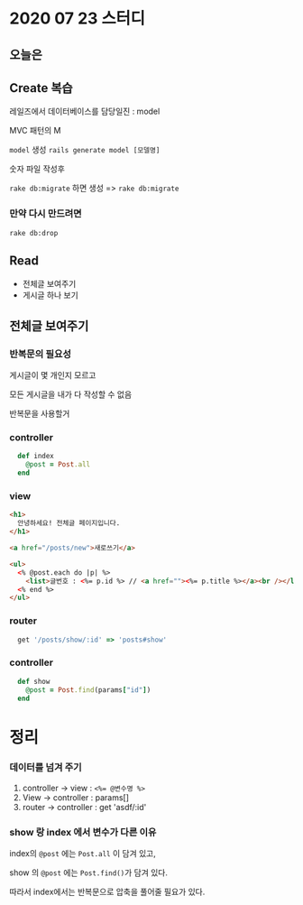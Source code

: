 # 2020 07 23 스터디



## 오늘은



## Create 복습

레일즈에서 데이터베이스를 담당일진 : model

MVC 패턴의  M

`model` 생성 `rails generate model [모델명]`

숫자 파일 작성후 

`rake db:migrate`  하면 생성 => `rake db:migrate`

### 만약 다시 만드려면

`rake db:drop`





## Read

- 전체글 보여주기
- 게시글 하나 보기

## 전체글 보여주기

### 반복문의 필요성

게시글이 몇 개인지 모르고

모든 게시글을 내가 다 작성할 수 없음

반복문을 사용할거



### controller

```ruby
  def index
    @post = Post.all
  end

```



### view

```html
<h1>
  안녕하세요! 전체글 페이지입니다.
</h1>

<a href="/posts/new">새로쓰기</a>

<ul>
  <% @post.each do |p| %>
    <list>글번호 : <%= p.id %> // <a href=""><%= p.title %></a><br /></list>
  <% end %>
</ul>

```





### router

```ruby
  get '/posts/show/:id' => 'posts#show'
```



### controller

```ruby
  def show
    @post = Post.find(params["id"])
  end
```



# 정리

### 데이터를 넘겨 주기

1. controller -> view : `<%= @변수명 %>`
2. View -> controller : params[]
3. router -> controller : get 'asdf/:id'

### show 랑 index 에서 변수가 다른 이유

index의 `@post` 에는 `Post.all` 이 담겨 있고,

show 의 `@post` 에는 `Post.find()`가 담겨 있다.

따라서 index에서는 반복문으로 압축을 풀어줄 필요가 있다.



